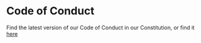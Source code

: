 # Code of Conduct 

Find the latest version of our Code of Conduct in our Constitution, or find it [here](https://gitlab.memri.io/memri/constitution/blob/dev/CODE_OF_CONDUCT.md)




